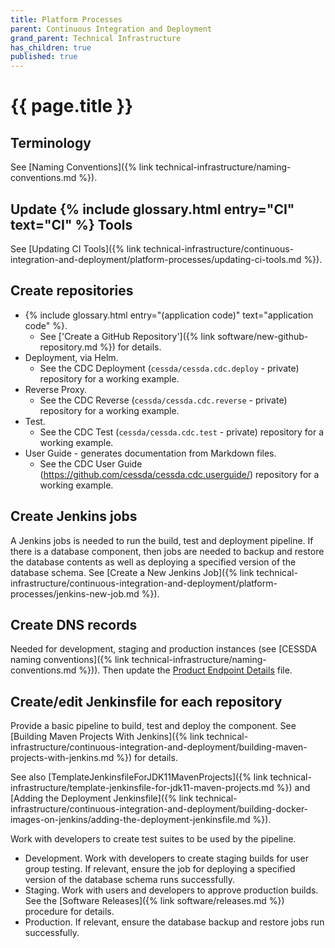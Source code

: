 ```yaml
---
title: Platform Processes
parent: Continuous Integration and Deployment
grand_parent: Technical Infrastructure
has_children: true
published: true
---
```


# {{ page.title }}

## Terminology

See [Naming Conventions]({% link technical-infrastructure/naming-conventions.md %}).

## Update {% include glossary.html entry="CI" text="CI" %} Tools

See [Updating CI Tools]({% link technical-infrastructure/continuous-integration-and-deployment/platform-processes/updating-ci-tools.md %}).

## Create repositories

- {% include glossary.html entry="(application code)" text="application code" %}.
  - See ['Create a GitHub Repository']({% link software/new-github-repository.md %}) for details.
- Deployment, via Helm.
  - See the CDC Deployment (`cessda/cessda.cdc.deploy` - private) repository for a working example.
- Reverse Proxy.
  - See the CDC Reverse (`cessda/cessda.cdc.reverse` - private) repository for a working example.
- Test.
  - See the CDC Test (`cessda/cessda.cdc.test` - private) repository for a working example.
- User Guide - generates documentation from Markdown files.
  - See the CDC User Guide (<https://github.com/cessda/cessda.cdc.userguide/>) repository for a working example.

## Create Jenkins jobs

A Jenkins jobs is needed to run the build, test and deployment pipeline.
If there is a database component, then jobs are needed to backup and restore the database contents
as well as deploying a specified version of the database schema.
See [Create a New Jenkins Job]({% link technical-infrastructure/continuous-integration-and-deployment/platform-processes/jenkins-new-job.md %}).

## Create DNS records

Needed for development, staging and production instances
(see [CESSDA naming conventions]({% link technical-infrastructure/naming-conventions.md %})).
Then update the
[Product Endpoint Details](https://docs.google.com/spreadsheets/d/1HNkqfw09SCj2ZLeMLH3sUw2LIYyjP6hUIXbpsrWULMo/edit?usp=sharing) file.

## Create/edit Jenkinsfile for each repository

Provide a basic pipeline to build, test and deploy the component.
See [Building Maven Projects With Jenkins]({% link technical-infrastructure/continuous-integration-and-deployment/building-maven-projects-with-jenkins.md %})
for details.

See also [TemplateJenkinsfileForJDK11MavenProjects]({% link technical-infrastructure/template-jenkinsfile-for-jdk11-maven-projects.md %})
and [Adding the Deployment Jenkinsfile]({% link technical-infrastructure/continuous-integration-and-deployment/building-docker-images-on-jenkins/adding-the-deployment-jenkinsfile.md %}).

Work with developers to create test suites to be used by the pipeline.

- Development. Work with developers to create staging builds for user group testing.
        If relevant, ensure the job for deploying a specified version of the database schema runs successfully.
- Staging. Work with users and developers to approve production builds.
        See the [Software Releases]({% link software/releases.md %}) procedure for details.
- Production. If relevant, ensure the database backup and restore jobs run successfully.
